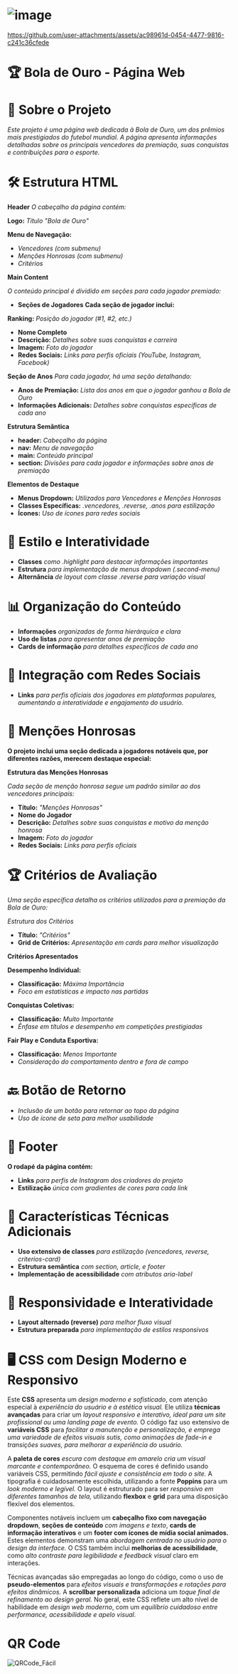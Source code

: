 # ![image](https://github.com/user-attachments/assets/df2db997-abfc-4da0-b483-573f6ca94fbd)


https://github.com/user-attachments/assets/ac98961d-0454-4477-9816-c241c36cfede


# 🏆 **Bola de Ouro - Página Web**


# 📝 **Sobre o Projeto**

*Este projeto é uma página web dedicada à Bola de Ouro, um dos prêmios mais prestigiados do futebol mundial. A página apresenta informações detalhadas sobre os principais vencedores da premiação, suas conquistas e contribuições para o esporte.*


# 🛠️ **Estrutura HTML**

**Header**
*O cabeçalho da página contém:*

**Logo:** *Título "Bola de Ouro"*

**Menu de Navegação:**

- *Vencedores (com submenu)*
- *Menções Honrosas (com submenu)*
- *Critérios*

**Main Content**

*O conteúdo principal é dividido em seções para cada jogador premiado:*
- **Seções de Jogadores**
**Cada seção de jogador inclui:**

**Ranking:** *Posição do jogador (#1, #2, etc.)*
- **Nome Completo**
- **Descrição:** *Detalhes sobre suas conquistas e carreira*
- **Imagem:** *Foto do jogador*
- **Redes Sociais:** *Links para perfis oficiais (YouTube, Instagram, Facebook)*

**Seção de Anos**
*Para cada jogador, há uma seção detalhando:*

- **Anos de Premiação:** *Lista dos anos em que o jogador ganhou a Bola de Ouro*
- **Informações Adicionais:** *Detalhes sobre conquistas específicas de cada ano*

**Estrutura Semântica**

- **header:** *Cabeçalho da página*
- **nav:** *Menu de navegação*
- **main:** *Conteúdo principal*
- **section:** *Divisões para cada jogador e informações sobre anos de premiação*

**Elementos de Destaque**

- **Menus Dropdown:** *Utilizados para Vencedores e Menções Honrosas*
- **Classes Específicas:** *.vencedores, .reverse, .anos para estilização*
- **Ícones:** *Uso de ícones para redes sociais*


# 🎨 **Estilo e Interatividade**

- **Classes** *como .highlight para destacar informações importantes*
- **Estrutura** *para implementação de menus dropdown (.second-menu)*
- **Alternância** *de layout com classe .reverse para variação visual*


# 📊 **Organização do Conteúdo**

- **Informações** *organizadas de forma hierárquica e clara*
- **Uso de listas** *para apresentar anos de premiação*
- **Cards de informação** *para detalhes específicos de cada ano*


# 🔗 **Integração com Redes Sociais**

- **Links** *para perfis oficiais dos jogadores em plataformas populares, aumentando a interatividade e engajamento do usuário.*


# 🏅 Menções Honrosas

**O projeto inclui uma seção dedicada a jogadores notáveis que, por diferentes razões, merecem destaque especial:**

**Estrutura das Menções Honrosas**

*Cada seção de menção honrosa segue um padrão similar ao dos vencedores principais:*

- **Título:** *"Menções Honrosas"*
- **Nome do Jogador**
- **Descrição:** *Detalhes sobre suas conquistas e motivo da menção honrosa*
- **Imagem:** *Foto do jogador*
- **Redes Sociais:** *Links para perfis oficiais*


# 🏆 **Critérios de Avaliação**

*Uma seção específica detalha os critérios utilizados para a premiação da Bola de Ouro:*

*Estrutura dos Critérios*

- **Título:** *"Critérios"*
- **Grid de Critérios:** *Apresentação em cards para melhor visualização*

**Critérios Apresentados**


**Desempenho Individual:**

- **Classificação:** *Máxima Importância*
- *Foco em estatísticas e impacto nas partidas*


**Conquistas Coletivas:**

- **Classificação:** *Muito Importante*
- *Ênfase em títulos e desempenho em competições prestigiadas*


**Fair Play e Conduta Esportiva:**

- **Classificação:** *Menos Importante*
- *Consideração do comportamento dentro e fora de campo*

# 🔙 **Botão de Retorno**

- *Inclusão de um botão para retornar ao topo da página*
- *Uso de ícone de seta para melhor usabilidade*

# 👣 **Footer**

**O rodapé da página contém:**

- **Links** *para perfis de Instagram dos criadores do projeto*
- **Estilização** *única com gradientes de cores para cada link*

# 🔧 **Características Técnicas Adicionais**

- **Uso extensivo de classes** *para estilização (vencedores, reverse, criterios-card)*
- **Estrutura semântica** *com section, article, e footer*
- **Implementação de acessibilidade** *com atributos aria-label*

# 📱 **Responsividade e Interatividade**

- **Layout alternado (reverse)** *para melhor fluxo visual*
- **Estrutura preparada** *para implementação de estilos responsivos*

# 🖥️ CSS com Design Moderno e Responsivo

Este **CSS** apresenta um *design moderno e sofisticado*, com atenção especial à *experiência do usuário e à estética visual.* Ele utiliza **técnicas avançadas** para criar um *layout responsivo e interativo, ideal para um site profissional ou uma landing page de evento.* O código faz uso extensivo de **variáveis CSS** para *facilitar a manutenção e personalização, e emprega uma variedade de efeitos visuais sutis, como animações de fade-in e transições suaves, para melhorar a experiência do usuário.*

A **paleta de cores** *escura com destaque em amarelo cria um visual marcante e contemporâneo.* O esquema de cores é definido usando variáveis CSS, permitindo *fácil ajuste e consistência em todo o site.* A tipografia é cuidadosamente escolhida, utilizando a fonte **Poppins** para um *look moderno e legível.* O layout é estruturado para ser *responsivo em diferentes tamanhos de tela,* utilizando **flexbox** e **grid** para uma disposição flexível dos elementos.

Componentes notáveis incluem um **cabeçalho fixo com navegação dropdown**, **seções de conteúdo** *com imagens e texto*, **cards de informação interativos** e um **footer com ícones de mídia social animados.** Estes elementos demonstram uma *abordagem centrada no usuário para o design da interface.* O CSS também inclui **melhorias de acessibilidade**, como *alto contraste para legibilidade e feedback visual* claro em interações.

Técnicas avançadas são empregadas ao longo do código, como o uso de **pseudo-elementos** para *efeitos visuais e transformações e rotações para efeitos dinâmicos.* A **scrollbar personalizada** adiciona um *toque final de refinamento ao design geral.* No geral, este CSS reflete um alto nível de habilidade em *design web moderno*, com um *equilíbrio cuidadoso entre performance, acessibilidade e apelo visual.*


# QR Code

![QRCode_Fácil](https://github.com/user-attachments/assets/6e14c0f6-9116-4c86-a08b-c4e6116ceccd)
